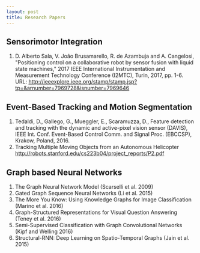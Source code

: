 ```yaml
---
layout: post
title: Research Papers
---
```


## Sensorimotor Integration

1. D. Alberto Sala, V. João Brusamarello, R. de Azambuja and A. Cangelosi, "Positioning control on a collaborative robot by sensor fusion with liquid state machines," 2017 IEEE International Instrumentation and Measurement Technology Conference (I2MTC), Turin, 2017, pp. 1-6. URL: http://ieeexplore.ieee.org/stamp/stamp.jsp?tp=&arnumber=7969728&isnumber=7969646


## Event-Based Tracking and Motion Segmentation

1. Tedaldi, D., Gallego, G., Mueggler, E., Scaramuzza, D., Feature detection and tracking with the dynamic and active-pixel vision sensor (DAVIS), IEEE Int. Conf. Event-Based Control Comm. and Signal Proc. (EBCCSP), Krakow, Poland, 2016.
2. Tracking Multiple Moving Objects from an Autonomous Helicopter http://robots.stanford.edu/cs223b04/project_reports/P2.pdf

## Graph based Neural Networks  

1. The Graph Neural Network Model (Scarselli et al. 2009)
2. Gated Graph Sequence Neural Networks	(Li et al.	2015)
3. The More You Know: Using Knowledge Graphs for Image Classification	(Marino et al.	2016)
4. Graph-Structured Representations for Visual Question Answering	(Teney et al.	2016)
5. Semi-Supervised Classification with Graph Convolutional Networks	(Kipf and Welling	2016)
6. Structural-RNN: Deep Learning on Spatio-Temporal Graphs	(Jain et al.	2015)







